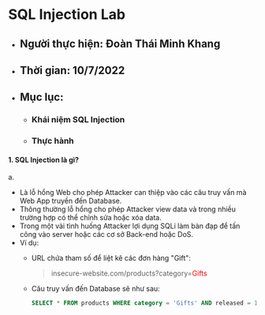 <style>
red { color: red }
</style>

# **SQL Injection Lab**
- ## Người thực hiện: Đoàn Thái Minh Khang
- ## Thời gian: 10/7/2022
- ## Mục lục:
    - ### Khái niệm SQL Injection
    - ### Thực hành

#### **1. SQL Injection là gì?**


a. 
- Là lỗ hổng Web cho phép Attacker can thiệp vào các câu truy vấn mà Web App truyền đến Database.
- Thông thường lỗ hổng cho phép Attacker view data và trong nhiều trường hợp có thể chỉnh sửa hoặc xóa data.
- Trong một vài tình huống Attacker lợi dụng SQLi làm bàn đạp để tấn công vào server hoặc các cơ sở Back-end hoặc DoS.
- Ví dụ:
    - URL chứa tham số để liệt kê các đơn hàng "Gift":

        > insecure-website.com/products?category=<red>Gifts</red> 
    
    - Câu truy vấn đến Database sẽ như sau:
        ```sql
        SELECT * FROM products WHERE category = 'Gifts' AND released = 1
        ```



